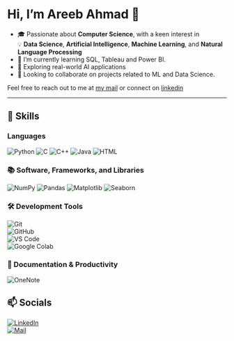 # Hi, I’m Areeb Ahmad 👋
  
- 🎓 Passionate about **Computer Science**, with a keen interest in  
💡 **Data Science**, **Artificial Intelligence**, **Machine Learning**, and **Natural Language Processing**
- 🌱 I’m currently learning SQL, Tableau and Power BI.
- 🤖 Exploring real-world AI applications 
- 💞️ Looking to collaborate on projects related to ML and Data Science.

Feel free to reach out to me at [my mail](mailto:ahmad.syedareeb7@gmail.com) or connect on [linkedin](https://www.linkedin.com/in/areeb-ahmad7/)

---

## 🧠 Skills

### Languages  
![Python](https://img.shields.io/badge/-Python-3776AB?style=for-the-badge&logo=python&logoColor=white)
![C](https://img.shields.io/badge/-C-00599C?style=for-the-badge&logo=c)
![C++](https://img.shields.io/badge/-C++-00599C?style=for-the-badge&logo=c%2B%2B)
![Java](https://img.shields.io/badge/-Java-007396?style=for-the-badge&logo=java)
![HTML](https://img.shields.io/badge/-HTML5-E34F26?style=for-the-badge&logo=html5&logoColor=white)

### 📚 Software, Frameworks, and Libraries  
![NumPy](https://img.shields.io/badge/-NumPy-013243?style=for-the-badge&logo=numpy)
![Pandas](https://img.shields.io/badge/-Pandas-150458?style=for-the-badge&logo=pandas)
![Matplotlib](https://img.shields.io/badge/-Matplotlib-11557C?style=for-the-badge&logo=matplotlib&logoColor=white)
![Seaborn](https://img.shields.io/badge/-Seaborn-2D6CB4?style=for-the-badge) 

### 🛠 Development Tools  
![Git](https://img.shields.io/badge/-Git-F05032?style=for-the-badge&logo=git&logoColor=white)  
![GitHub](https://img.shields.io/badge/-GitHub-181717?style=for-the-badge&logo=github&logoColor=white)  
![VS Code](https://img.shields.io/badge/-VS%20Code-007ACC?style=for-the-badge&logo=visual-studio-code&logoColor=white)  
![Google Colab](https://img.shields.io/badge/-Google%20Colab-F9AB00?style=for-the-badge&logo=googlecolab&logoColor=white)

### 📝 Documentation & Productivity  
![OneNote](https://img.shields.io/badge/-OneNote-7719AA?style=for-the-badge&logo=microsoft-onenote&logoColor=white)

## 📫 Socials

[![LinkedIn](https://img.shields.io/badge/-LinkedIn-blue?style=for-the-badge&logo=linkedin)](https://www.linkedin.com/in/areeb-ahmad7/)  
[![Mail](https://img.shields.io/badge/-Mail-red?style=for-the-badge&logo=gmail)](ahmad.syedareeb7@gmail.com)  



<!---
Areeb-Ahmd/Areeb-Ahmd is a ✨ special ✨ repository because its `README.md` (this file) appears on your GitHub profile.
You can click the Preview link to take a look at your changes.
--->
